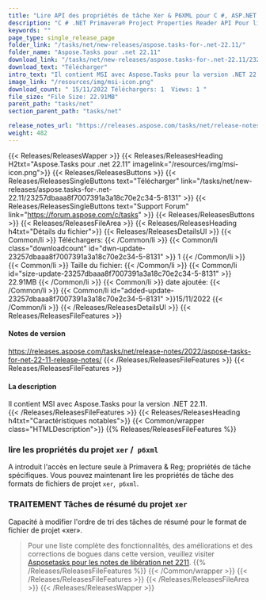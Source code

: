 ```yaml
---
title: "Lire API des propriétés de tâche Xer & P6XML pour C #, ASP.NET Applications" 
description: "C # .NET Primavera® Project Properties Reader API Pour lire les propriétés de tâche des formats Xer, P6XML, modifiez l'ordre de tri des tâches de résumé pour les fichiers du projet Xer." 
keywords: ""
page_type: single_release_page
folder_link: "/tasks/net/new-releases/aspose.tasks-for-.net-22.11/"
folder_name: "Aspose.Tasks pour .net 22.11" 
download_link: "/tasks/net/new-releases/aspose.tasks-for-.net-22.11/23257dbaaa8f7007391a3a18c70e2c34-5-8131"
download_text: "Télécharger" 
intro_text: "Il contient MSI avec Aspose.Tasks pour la version .NET 22.11." 
image_link: "/resources/img/msi-icon.png"
download_count: " 15/11/2022 Téléchargers: 1  Views: 1 "
file_size: "File Size: 22.91MB"
parent_path: "tasks/net"
section_parent_path: "tasks/net"

release_notes_url: "https://releases.aspose.com/tasks/net/release-notes/2022/aspose-tasks-for-net-22-11-release-notes/"
weight: 482
---
```

{{< Releases/ReleasesWapper >}}
{{< Releases/ReleasesHeading H2txt="Aspose.Tasks pour .net 22.11" imagelink="/resources/img/msi-icon.png">}}
{{< Releases/ReleasesButtons >}}
{{< Releases/ReleasesSingleButtons text="Télécharger" link="/tasks/net/new-releases/aspose.tasks-for-.net-22.11/23257dbaaa8f7007391a3a18c70e2c34-5-8131" >}}
{{< Releases/ReleasesSingleButtons text="Support Forum" link="https://forum.aspose.com/c/tasks" >}}
{{< Releases/ReleasesButtons >}}
{{< Releases/ReleasesFileArea >}}
{{< Releases/ReleasesHeading h4txt="Détails du fichier">}}
{{< Releases/ReleasesDetailsUl >}}
{{< Common/li >}} Téléchargers: {{< /Common/li >}}
{{< Common/li class="downloadcount" id="dwn-update-23257dbaaa8f7007391a3a18c70e2c34-5-8131" >}} 1 {{< /Common/li >}}
{{< Common/li >}} Taille du fichier: {{< /Common/li >}}
{{< Common/li id="size-update-23257dbaaa8f7007391a3a18c70e2c34-5-8131" >}} 22.91MB {{< /Common/li >}}
{{< Common/li >}} date ajoutée: {{< /Common/li >}}
{{< Common/li id="added-update-23257dbaaa8f7007391a3a18c70e2c34-5-8131" >}}15/11/2022 {{< /Common/li >}}
{{< /Releases/ReleasesDetailsUl >}}
{{< Releases/ReleasesFileFeatures >}}
<h4>Notes de version</h4>
<a href='https://releases.aspose.com/tasks/net/release-notes/2022/aspose-tasks-for-net-22-11-release-notes/'>https://releases.aspose.com/tasks/net/release-notes/2022/aspose-tasks-for-net-22-11-release-notes/</a>
{{< /Releases/ReleasesFileFeatures >}}
{{< Releases/ReleasesFileFeatures >}}
<h4>La description</h4>
<div class="HTMLDescription">Il contient MSI avec Aspose.Tasks pour la version .NET 22.11.</div>
{{< /Releases/ReleasesFileFeatures >}}
{{< Releases/ReleasesHeading h4txt="Caractéristiques notables">}}
{{< Common/wrapper class="HTMLDescription">}}
{{% Releases/ReleasesFileFeatures %}}

### lire les propriétés du projet `xer` /` p6xml`

A introduit l'accès en lecture seule à Primavera & Reg; propriétés de tâche spécifiques. Vous pouvez maintenant lire les propriétés de tâche des formats de fichiers de projet `xer`,` p6xml`.

### TRAITEMENT Tâches de résumé du projet `xer`

Capacité à modifier l'ordre de tri des tâches de résumé pour le format de fichier de projet «xer».

> Pour une liste complète des fonctionnalités, des améliorations et des corrections de bogues dans cette version, veuillez visiter [Asposetasks pour les notes de libération net 2211](https://releases.aspose.com/tasks/net/release-notes/2022/aspose-tasks-for-net-22-11-release-notes/).
{{% /Releases/ReleasesFileFeatures %}}
{{< /Common/wrapper >}}
{{< /Releases/ReleasesFileFeatures >}}
{{< /Releases/ReleasesFileArea >}}
{{< /Releases/ReleasesWapper >}}
